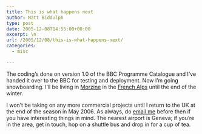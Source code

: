 ```yaml
---
title: This is what happens next
author: Matt Biddulph
type: post
date: 2005-12-08T14:55:00+00:00
excerpt: \n
url: /2005/12/08/this-is-what-happens-next/
categories:
  - misc

---
```

The coding&#8217;s done on version 1.0 of the BBC Programme Catalogue and I&#8217;ve handed it over to the BBC for testing and deployment. Now I&#8217;m going snowboarding. I&#8217;ll be living in [Morzine][1] in the [French Alps][2] until the end of the winter.

<!--more-->

  
I won&#8217;t be taking on any more commercial projects until I return to the UK at the end of the season in May 2006. As always, do [email me][3] before then if you have interesting things in mind. The nearest airport is Geneva; if you&#8217;re in the area, get in touch, hop on a shuttle bus and drop in for a cup of tea.

 [1]: https://www.morzine.com/page.asp?saison=hiver&langue=uk
 [2]: https://maps.google.com/maps?q=46.17+6.7+(Morzine)&spn=0.214124,0.568165&t=k&iwloc=A&hl=en
 [3]: mailto:mb@hackdiary.com